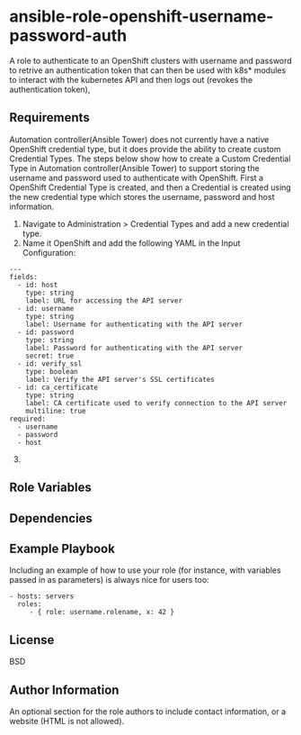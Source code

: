 ansible-role-openshift-username-password-auth
=============================================

A role to authenticate to an OpenShift clusters with username and password to retrive an authentication token that can then be used with k8s* modules to interact with the kubernetes API and then logs out (revokes the authentication token),

Requirements
------------

Automation controller(Ansible Tower) does not currently have a native OpenShift credential type, but it does provide the ability to create custom Credential Types. The steps below show how to create a Custom Credential Type in Automation controller(Ansible Tower) to support storing the username and password used to authenticate with OpenShift. First a OpenShift Credential Type is created, and then a Credential is created using the new credential type which stores the username, password and host information.

1. Navigate to Administration > Credential Types and add a new credential type.
2. Name it OpenShift and add the following YAML in the Input Configuration:

```    
---
fields:
  - id: host
    type: string
    label: URL for accessing the API server
  - id: username
    type: string
    label: Username for authenticating with the API server
  - id: password
    type: string
    label: Password for authenticating with the API server
    secret: true
  - id: verify_ssl
    type: boolean
    label: Verify the API server's SSL certificates
  - id: ca_certificate
    type: string
    label: CA certificate used to verify connection to the API server
    multiline: true
required:
  - username
  - password
  - host
```

3. 

Role Variables
--------------

Dependencies
------------



Example Playbook
----------------

Including an example of how to use your role (for instance, with variables passed in as parameters) is always nice for users too:

    - hosts: servers
      roles:
         - { role: username.rolename, x: 42 }

License
-------

BSD

Author Information
------------------

An optional section for the role authors to include contact information, or a website (HTML is not allowed).
